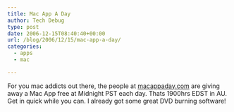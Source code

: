 ```yaml
---
title: Mac App A Day
author: Tech Debug
type: post
date: 2006-12-15T08:40:40+00:00
url: /blog/2006/12/15/mac-app-a-day/
categories:
  - apps
  - mac

---
```

For you mac addicts out there, the people at [macappaday.com][1] are giving away a Mac App free at Midnight PST each day. Thats 1900hrs EDST in AU. Get in quick while you can. I already got some great DVD burning software!

 [1]: http://macappaday.com